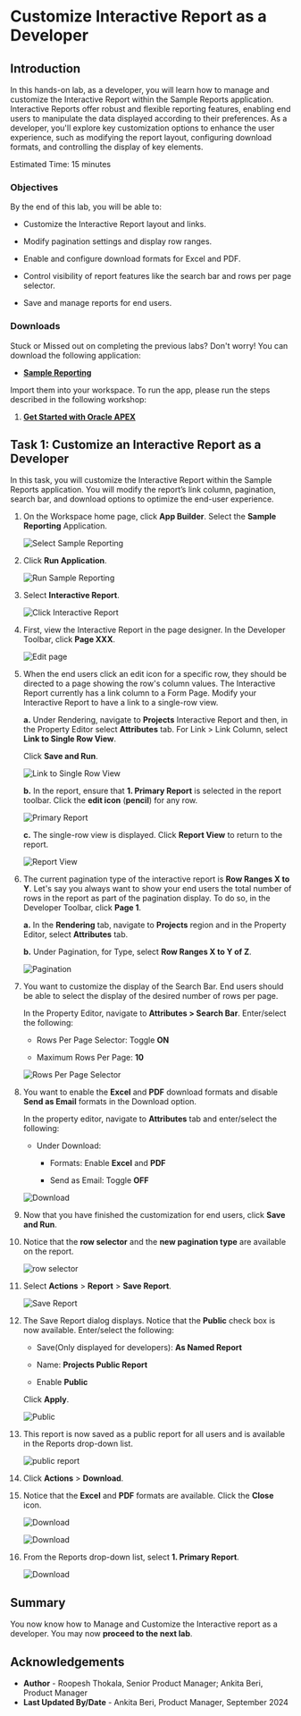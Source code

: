 # Customize Interactive Report as a Developer

## Introduction

In this hands-on lab, as a developer, you will learn how to manage and customize the Interactive Report within the Sample Reports application. Interactive Reports offer robust and flexible reporting features, enabling end users to manipulate the data displayed according to their preferences. As a developer, you'll explore key customization options to enhance the user experience, such as modifying the report layout, configuring download formats, and controlling the display of key elements.

Estimated Time: 15 minutes

### Objectives

By the end of this lab, you will be able to:

- Customize the Interactive Report layout and links.

- Modify pagination settings and display row ranges.

- Enable and configure download formats for Excel and PDF.

- Control visibility of report features like the search bar and rows per page selector.

- Save and manage reports for end users.

### Downloads

Stuck or Missed out on completing the previous labs? Don't worry! You can download the following application:

- **[Sample Reporting](https://c4u04.objectstorage.us-ashburn-1.oci.customer-oci.com/p/EcTjWk2IuZPZeNnD_fYMcgUhdNDIDA6rt9gaFj_WZMiL7VvxPBNMY60837hu5hga/n/c4u04/b/livelabsfiles/o/labfiles%2FDevelopingReports-SampleReporting.sql)**

Import them into your workspace. To run the app, please run the steps described in the following workshop:

1. **[Get Started with Oracle APEX](https://livelabs.oracle.com/pls/apex/r/dbpm/livelabs/run-workshop?p210_wid=3509)**

## Task 1: Customize an Interactive Report as a Developer

In this task, you will customize the Interactive Report within the Sample Reports application. You will modify the report’s link column, pagination, search bar, and download options to optimize the end-user experience.

1. On the Workspace home page, click **App Builder**. Select the **Sample Reporting** Application.

    ![Select Sample Reporting](images/sample-reporting.png " ")

2. Click **Run Application**.

    ![Run Sample Reporting](images/run-sample-reporting.png " ")

3. Select **Interactive Report**.

    ![Click Interactive Report](images/select-sample-reporting.png " ")

4. First, view the Interactive Report in the page designer. In the Developer Toolbar, click **Page XXX**.

    ![Edit page](images/click-page1.png " ")

5. When the end users click an edit icon for a specific row, they should be directed to a page showing the row's column values. The Interactive Report currently has a link column to a Form Page. Modify your Interactive Report to have a link to a single-row view.

    **a.** Under Rendering, navigate to **Projects** Interactive Report and then, in the Property Editor select **Attributes** tab. For Link > Link Column, select **Link to Single Row View**.

    Click **Save and Run**.

    ![Link to Single Row View](images/change-srw.png " ")

    **b.** In the report, ensure that **1. Primary Report** is selected in the report toolbar. Click the **edit icon** (**pencil**) for any row.

    ![Primary Report](images/view-srw1.png " ")

    **c.** The single-row view is displayed. Click **Report View** to return to the report.

    ![Report View](images/view-srw2.png " ")

6. The current pagination type of the interactive report is **Row Ranges X to Y**. Let's say you always want to show your end users the total number of rows in the report as part of the pagination display. To do so, in the Developer Toolbar, click **Page 1**.

    **a.** In the **Rendering** tab, navigate to **Projects** region and in the Property Editor, select **Attributes** tab.

    **b.** Under Pagination, for Type, select **Row Ranges X to Y of Z**.

    ![Pagination](images/change-pagination.png " ")

7. You want to customize the display of the Search Bar. End users should be able to select the display of the desired number of rows per page.

    In the Property Editor, navigate to **Attributes > Search Bar**. Enter/select the following:

    - Rows Per Page Selector: Toggle **ON**

    - Maximum Rows Per Page: **10**

    ![Rows Per Page Selector](images/enable-rpp.png " ")

8. You want to enable the **Excel** and **PDF** download formats and disable **Send as Email** formats in the Download option.

    In the property editor, navigate to **Attributes** tab and enter/select the following:

    - Under Download:

        - Formats: Enable **Excel** and **PDF**

        - Send as Email: Toggle **OFF**

    ![Download](images/disable-email1.png " ")

9. Now that you have finished the customization for end users, click **Save and Run**.

10. Notice that the **row selector** and the **new pagination type** are available on the report.

    ![row selector](images/run-ir13.png " ")

11. Select **Actions** > **Report** > **Save Report**.

    ![Save Report](images/save-report2.png " ")

12. The Save Report dialog displays. Notice that the **Public** check box is now available. Enter/select the following:

    - Save(Only displayed for developers): **As Named Report**

    - Name: **Projects Public Report**

    - Enable **Public**

    Click **Apply**.

    ![Public](images/save-report4.png " ")

13. This report is now saved as a public report for all users and is available in the Reports drop-down list.

    ![public report](images/view-public-report.png " ")

14. Click **Actions** > **Download**.

15. Notice that the **Excel** and **PDF** formats are available. Click the **Close** icon.

    ![Download](images/view-download1.png " ")

    ![Download](images/save-report5.png " ")

16. From the Reports drop-down list, select **1. Primary Report**.

    ![Download](images/primary-rpt.png " ")

## Summary

You now know how to Manage and Customize the Interactive report as a developer. You may now **proceed to the next lab**.

## Acknowledgements

- **Author** - Roopesh Thokala, Senior Product Manager; Ankita Beri, Product Manager
- **Last Updated By/Date** - Ankita Beri, Product Manager, September 2024
